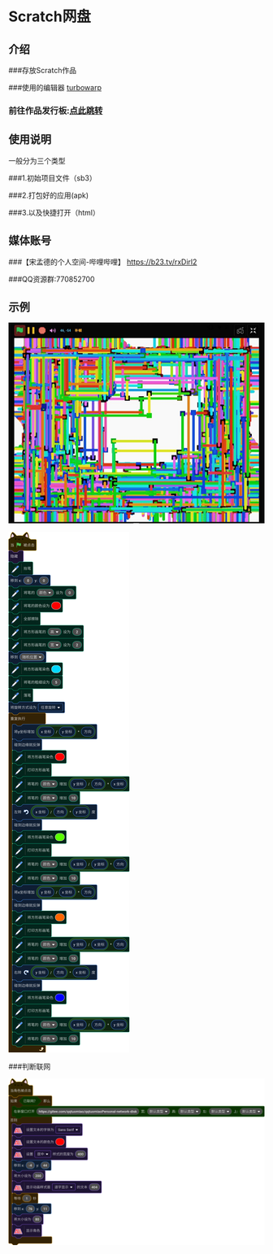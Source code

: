 #  **Scratch网盘** 

##  **介绍** 

###存放Scratch作品

###使用的编辑器 [turbowarp](http://https://turbowarp.org/editor)

### 前往作品发行板:[点此跳转](https://gitee.com/qqtuomiao/qqtuomiaoPersonal-network-disk/releases)

##  **使用说明** 

  一般分为三个类型

###1.初始项目文件（sb3）

###2.打包好的应用(apk)

###3.以及快捷打开（html）

##  **媒体账号** 

###【宋孟德的个人空间-哔哩哔哩】 https://b23.tv/rxDirl2

###QQ资源群:770852700

##  **示例** 

![示例作品](IMG_20240709_132809_435.jpg)

![示例作品代码](%E5%90%84%E4%B8%AA%E8%8B%B1%E9%9B%84%E4%BA%BA%E7%89%A9%EF%BC%8C%E8%99%BD%E7%84%B6%E8%81%8C%E4%B8%9A%E7%BB%8F%E5%8E%86%E9%83%BD%E5%90%84%E4%B8%8D%E7%9B%B8%E5%90%8C.png)

###判断联网

![判断是否联网](%E5%9C%A8%E5%81%9A%E9%A1%B9%E7%9B%AE/%E5%9C%B0%E4%B8%8B%E5%AE%AB2/%E5%9C%B0%E4%B8%8B%E5%AE%AB%E5%88%A4%E6%96%AD%E8%81%94%E7%BD%91%E4%BB%A3%E7%A0%81.png)